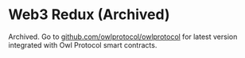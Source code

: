 # Web3 Redux (Archived)
Archived. Go to [github.com/owlprotocol/owlprotocol](https://github.com/owlprotocol/owlprotocol) for latest version integrated with Owl Protocol smart contracts.
